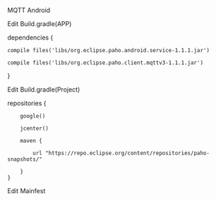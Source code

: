 MQTT Android

Edit Build.gradle(APP)

dependencies {

    compile files('libs/org.eclipse.paho.android.service-1.1.1.jar')
    
    compile files('libs/org.eclipse.paho.client.mqttv3-1.1.1.jar')
    
}

Edit Build.gradle(Project)

repositories {

        google()
        
        jcenter()
        
        maven {
        
            url "https://repo.eclipse.org/content/repositories/paho-snapshots/"
            
        }
    }

Edit Mainfest

<uses-permission android:name="android.permission.INTERNET" />

<uses-permission android:name="android.permission.WAKE_LOCK" />

<uses-permission android:name="android.permission.ACCESS_NETWORK_STATE" />

<uses-permission android:name="android.permission.READ_PHONE_STATE" />


    
